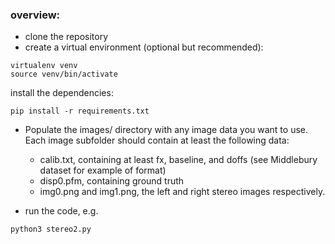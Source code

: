 ### overview:

- clone the repository
- create a virtual environment (optional but recommended):

```
virtualenv venv
source venv/bin/activate
```

install the dependencies:

```
pip install -r requirements.txt
```

- Populate the images/ directory with any image data you want to use.
  Each image subfolder should contain at least the following data:

  - calib.txt, containing at least fx, baseline, and doffs (see Middlebury dataset for example of format)
  - disp0.pfm, containing ground truth
  - img0.png and img1.png, the left and right stereo images respectively.

- run the code, e.g.

```
python3 stereo2.py
```
